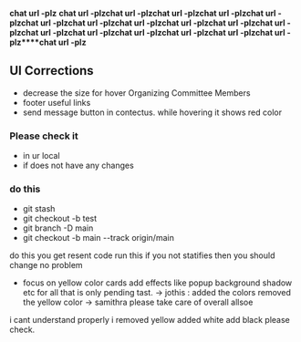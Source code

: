 **chat url -plz**
**chat url -plz****chat url -plz****chat url -plz****chat url -plz****chat url -plz****chat url -plz****chat url -plz****chat url -plz****chat url -plz****chat url -plz****chat url -plz****chat url -plz****chat url -plz****chat url -plz****chat url -plz****chat url -plz****chat url -plz****chat url -plz**
## UI Corrections

- decrease the size for hover Organizing Committee Members 
- footer useful links
- send message button in contectus. while hovering it shows red color


### Please check it 
- in ur local
-  if does not have any changes
### do this
- git stash
- git checkout -b test
- git branch -D main
- git checkout -b main --track origin/main

do this you get resent code run this if you not statifies then you should change no problem

- focus on yellow color cards add effects like popup background shadow etc for all that is only pending tast.
-> jothis : added the colors removed the yellow color
-> samithra please take care of overall allsoe


i cant understand properly i removed yellow added white add black please check.

